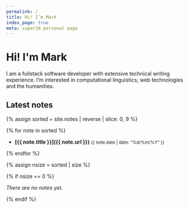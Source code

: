 ```yaml
---
permalink: /
title: Hi! I’m Mark
index_page: true
meta: super16 personal page
---
```


# Hi! I'm Mark

I am a fullstack software developer with
extensive technical writing experience.
I’m interested in computational linguistics,
web technologies and the humanities.

## Latest notes

{% assign sorted = site.notes | reverse | slice: 0, 9 %}

{% for note in sorted %}

- **[{{ note.title }}]({{ note.url }})** <small>{{ note.date | date: "%d/%m/%Y" }}</small>

{% endfor %}

{% assign nsize = sorted | size %}

{% if nsize == 0 %}

*There are no notes yet.*

{% endif %}
